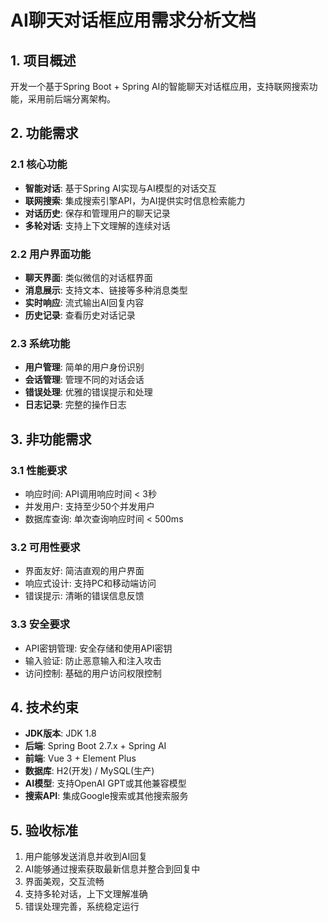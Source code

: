 # AI聊天对话框应用需求分析文档

## 1. 项目概述
开发一个基于Spring Boot + Spring AI的智能聊天对话框应用，支持联网搜索功能，采用前后端分离架构。

## 2. 功能需求

### 2.1 核心功能
- **智能对话**: 基于Spring AI实现与AI模型的对话交互
- **联网搜索**: 集成搜索引擎API，为AI提供实时信息检索能力
- **对话历史**: 保存和管理用户的聊天记录
- **多轮对话**: 支持上下文理解的连续对话

### 2.2 用户界面功能
- **聊天界面**: 类似微信的对话框界面
- **消息展示**: 支持文本、链接等多种消息类型
- **实时响应**: 流式输出AI回复内容
- **历史记录**: 查看历史对话记录

### 2.3 系统功能
- **用户管理**: 简单的用户身份识别
- **会话管理**: 管理不同的对话会话
- **错误处理**: 优雅的错误提示和处理
- **日志记录**: 完整的操作日志

## 3. 非功能需求

### 3.1 性能要求
- 响应时间: API调用响应时间 < 3秒
- 并发用户: 支持至少50个并发用户
- 数据库查询: 单次查询响应时间 < 500ms

### 3.2 可用性要求
- 界面友好: 简洁直观的用户界面
- 响应式设计: 支持PC和移动端访问
- 错误提示: 清晰的错误信息反馈

### 3.3 安全要求
- API密钥管理: 安全存储和使用API密钥
- 输入验证: 防止恶意输入和注入攻击
- 访问控制: 基础的用户访问权限控制

## 4. 技术约束
- **JDK版本**: JDK 1.8
- **后端**: Spring Boot 2.7.x + Spring AI
- **前端**: Vue 3 + Element Plus
- **数据库**: H2(开发) / MySQL(生产)
- **AI模型**: 支持OpenAI GPT或其他兼容模型
- **搜索API**: 集成Google搜索或其他搜索服务

## 5. 验收标准
1. 用户能够发送消息并收到AI回复
2. AI能够通过搜索获取最新信息并整合到回复中
3. 界面美观，交互流畅
4. 支持多轮对话，上下文理解准确
5. 错误处理完善，系统稳定运行